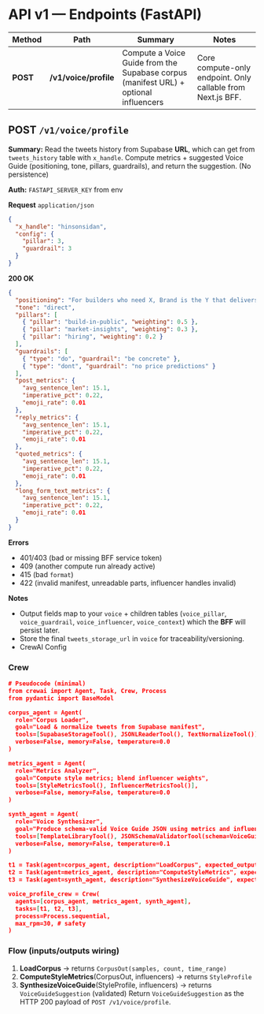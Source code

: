 # API v1 — Endpoints (FastAPI)

| Method   | Path                  | Summary                                                                              | Notes                                                       |
| -------- | --------------------- | ------------------------------------------------------------------------------------ | ----------------------------------------------------------- |
| **POST** | **/v1/voice/profile** | Compute a Voice Guide from the Supabase corpus (manifest URL) + optional influencers | Core compute-only endpoint. Only callable from Next.js BFF. |

## POST `/v1/voice/profile`

**Summary:** Read the tweets history from Supabase **URL**, which can get from `tweets_history` table with `x_handle`. Compute metrics + suggested Voice Guide (positioning, tone, pillars, guardrails), and return the suggestion. (No persistence)

**Auth:** `FASTAPI_SERVER_KEY` from env

**Request** `application/json`

```json
{
  "x_handle": "hinsonsidan",
  "config": {
    "pillar": 3,
    "guardrail": 3
  }
}
```

**200 OK**

```json
{
  "positioning": "For builders who need X, Brand is the Y that delivers Z.",
  "tone": "direct",
  "pillars": [
    { "pillar": "build-in-public", "weighting": 0.5 },
    { "pillar": "market-insights", "weighting": 0.3 },
    { "pillar": "hiring", "weighting": 0.2 }
  ],
  "guardrails": [
    { "type": "do", "guardrail": "be concrete" },
    { "type": "dont", "guardrail": "no price predictions" }
  ],
  "post_metrics": {
    "avg_sentence_len": 15.1,
    "imperative_pct": 0.22,
    "emoji_rate": 0.01
  },
  "reply_metrics": {
    "avg_sentence_len": 15.1,
    "imperative_pct": 0.22,
    "emoji_rate": 0.01
  },
  "quoted_metrics": {
    "avg_sentence_len": 15.1,
    "imperative_pct": 0.22,
    "emoji_rate": 0.01
  },
  "long_form_text_metrics": {
    "avg_sentence_len": 15.1,
    "imperative_pct": 0.22,
    "emoji_rate": 0.01
  }
}
```

**Errors**

- 401/403 (bad or missing BFF service token)
- 409 (another compute run already active)
- 415 (bad `format`)
- 422 (invalid manifest, unreadable parts, influencer handles invalid)

**Notes**

- Output fields map to your `voice` + children tables (`voice_pillar`, `voice_guardrail`, `voice_influencer`, `voice_context`) which the **BFF** will persist later.
- Store the final `tweets_storage_url` in `voice` for traceability/versioning.
- CrewAI Config

### Crew

```json
# Pseudocode (minimal)
from crewai import Agent, Task, Crew, Process
from pydantic import BaseModel

corpus_agent = Agent(
  role="Corpus Loader",
  goal="Load & normalize tweets from Supabase manifest",
  tools=[SupabaseStorageTool(), JSONLReaderTool(), TextNormalizeTool()],
  verbose=False, memory=False, temperature=0.0
)

metrics_agent = Agent(
  role="Metrics Analyzer",
  goal="Compute style metrics; blend influencer weights",
  tools=[StyleMetricsTool(), InfluencerMetricsTool()],
  verbose=False, memory=False, temperature=0.0
)

synth_agent = Agent(
  role="Voice Synthesizer",
  goal="Produce schema-valid Voice Guide JSON using metrics and influencers",
  tools=[TemplateLibraryTool(), JSONSchemaValidatorTool(schema=VoiceGuideSuggestion.schema())],
  verbose=False, memory=False, temperature=0.1
)

t1 = Task(agent=corpus_agent, description="LoadCorpus", expected_output=CorpusOut)
t2 = Task(agent=metrics_agent, description="ComputeStyleMetrics", expected_output=StyleProfile, context=[t1])
t3 = Task(agent=synth_agent, description="SynthesizeVoiceGuide", expected_output=VoiceGuideSuggestion, context=[t2])

voice_profile_crew = Crew(
  agents=[corpus_agent, metrics_agent, synth_agent],
  tasks=[t1, t2, t3],
  process=Process.sequential,
  max_rpm=30, # safety
)

```

### Flow (inputs/outputs wiring)

1. **LoadCorpus** → returns `CorpusOut(samples, count, time_range)`
2. **ComputeStyleMetrics**(CorpusOut, influencers) → returns `StyleProfile`
3. **SynthesizeVoiceGuide**(StyleProfile, influencers) → returns `VoiceGuideSuggestion` (validated)
   Return `VoiceGuideSuggestion` as the HTTP 200 payload of `POST /v1/voice/profile`.
